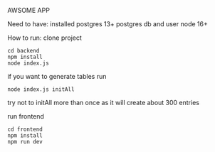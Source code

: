 AWSOME APP

Need to have:
installed postgres 13+
postgres db and user
node 16+


How to run:
clone project
```
cd backend
npm install
node index.js
```
if you want to generate tables run
```
node index.js initAll
```
try not to initAll more than once as it will create about 300 entries

run frontend
```
cd frontend
npm install
npm run dev
```